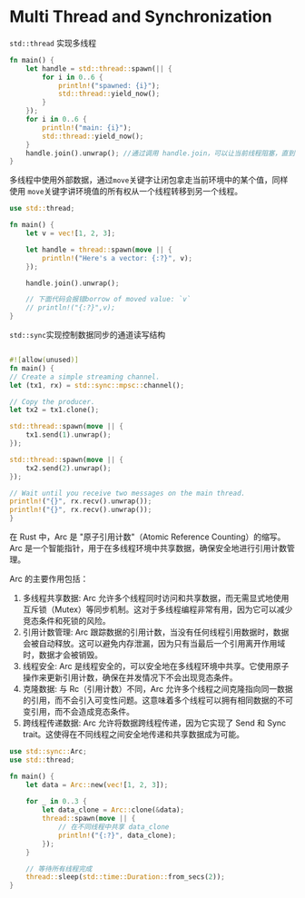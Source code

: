 # Multi Thread and Synchronization
`std::thread` 实现多线程
```rust
fn main() {
    let handle = std::thread::spawn(|| {
        for i in 0..6 {
            println!("spawned: {i}");
            std::thread::yield_now();
        }
    });
    for i in 0..6 {
        println!("main: {i}");
        std::thread::yield_now();
    }
    handle.join().unwrap(); //通过调用 handle.join，可以让当前线程阻塞，直到等待的子线程的结束
}
```
多线程中使用外部数据，通过`move`关键字让闭包拿走当前环境中的某个值，同样使用 `move`关键字讲环境值的所有权从一个线程转移到另一个线程。
```rust
use std::thread;

fn main() {
    let v = vec![1, 2, 3];

    let handle = thread::spawn(move || {
        println!("Here's a vector: {:?}", v);
    });

    handle.join().unwrap();

    // 下面代码会报错borrow of moved value: `v`
    // println!("{:?}",v);
}
```

`std::sync`实现控制数据同步的通道读写结构
```rust

#![allow(unused)]
fn main() {
// Create a simple streaming channel.
let (tx1, rx) = std::sync::mpsc::channel();

// Copy the producer.
let tx2 = tx1.clone();

std::thread::spawn(move || {
    tx1.send(1).unwrap();
});

std::thread::spawn(move || {
    tx2.send(2).unwrap();
});

// Wait until you receive two messages on the main thread.
println!("{}", rx.recv().unwrap());
println!("{}", rx.recv().unwrap());
}
```

在 Rust 中，Arc 是 "原子引用计数"（Atomic Reference Counting）的缩写。Arc 是一个智能指针，用于在多线程环境中共享数据，确保安全地进行引用计数管理。

Arc 的主要作用包括：

1. 多线程共享数据: Arc 允许多个线程同时访问和共享数据，而无需显式地使用互斥锁（Mutex）等同步机制。这对于多线程编程非常有用，因为它可以减少竞态条件和死锁的风险。
2. 引用计数管理: Arc 跟踪数据的引用计数，当没有任何线程引用数据时，数据会被自动释放。这可以避免内存泄漏，因为只有当最后一个引用离开作用域时，数据才会被销毁。
3. 线程安全: Arc 是线程安全的，可以安全地在多线程环境中共享。它使用原子操作来更新引用计数，确保在并发情况下不会出现竞态条件。
4. 克隆数据: 与 Rc（引用计数）不同，Arc 允许多个线程之间克隆指向同一数据的引用，而不会引入可变性问题。这意味着多个线程可以拥有相同数据的不可变引用，而不会造成竞态条件。
5. 跨线程传递数据: Arc 允许将数据跨线程传递，因为它实现了 Send 和 Sync trait。这使得在不同线程之间安全地传递和共享数据成为可能。

```rust
use std::sync::Arc;
use std::thread;

fn main() {
    let data = Arc::new(vec![1, 2, 3]);
    
    for _ in 0..3 {
        let data_clone = Arc::clone(&data);
        thread::spawn(move || {
            // 在不同线程中共享 data_clone
            println!("{:?}", data_clone);
        });
    }

    // 等待所有线程完成
    thread::sleep(std::time::Duration::from_secs(2));
}
```
